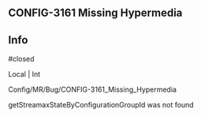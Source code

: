 ## CONFIG-3161 Missing Hypermedia

## Info

#closed

Local | Int

Config/MR/Bug/CONFIG-3161_Missing_Hypermedia


getStreamaxStateByConfigurationGroupId was not found
